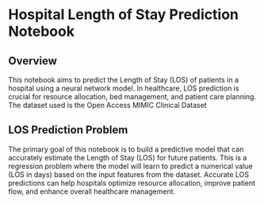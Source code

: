 # Hospital Length of Stay Prediction Notebook

## Overview

This notebook aims to predict the Length of Stay (LOS) of patients in a hospital using a neural network model. In healthcare, LOS prediction is crucial for resource allocation, bed management, and patient care planning. The dataset used is the Open Access MIMIC Clinical Dataset 

## LOS Prediction Problem

The primary goal of this notebook is to build a predictive model that can accurately estimate the Length of Stay (LOS) for future patients. This is a regression problem where the model will learn to predict a numerical value (LOS in days) based on the input features from the dataset. Accurate LOS predictions can help hospitals optimize resource allocation, improve patient flow, and enhance overall healthcare management.

